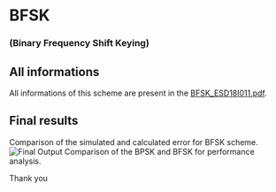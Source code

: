 # BFSK
### (Binary Frequency Shift Keying)
## All informations
All informations of this scheme are present in the [BFSK_ESD18I011.pdf](https://github.com/mkmishra2000/Modulation_Schemes_in_CPP/blob/main/BFSK/BFSK_ESD18I011.pdf).

## Final results

Comparison of the simulated and calculated error for BFSK scheme.
![Final Output](https://github.com/mkmishra2000/Modulation_Schemes_in_CPP/blob/main/BFSK/BFSK1.png)
Comparison of the BPSK and BFSK for performance analysis.

Thank you
